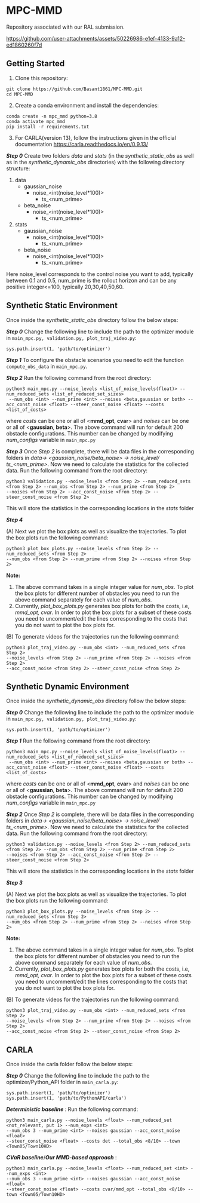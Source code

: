 # MPC-MMD
Repository associated with our RAL submission.


https://github.com/user-attachments/assets/50226986-e1ef-4133-9a12-ed1860260f7d

## Getting Started

1. Clone this repository:
```
git clone https://github.com/Basant1861/MPC-MMD.git
cd MPC-MMD
```
2. Create a conda environment and install the dependencies:

```
conda create -n mpc_mmd python=3.8
conda activate mpc_mmd
pip install -r requirements.txt
```
3. For CARLA(version 13), follow the instructions given in the official documentation https://carla.readthedocs.io/en/0.9.13/

***Step 0*** Create two folders *data* and *stats* (in the *synthetic_static_obs* as well as in the *synthetic_dynamic_obs* directories) with the following directory structure:
1. data
   - gaussian_noise
     - noise_<int(noise_level*100)>
       - ts_<num_prime>
   - beta_noise
     - noise_<int(noise_level*100)>
       - ts_<num_prime>
2. stats
   - gaussian_noise
     - noise_<int(noise_level*100)>
       - ts_<num_prime>
   - beta_noise
     - noise_<int(noise_level*100)>
       - ts_<num_prime>

Here noise_level corresponds to the control noise you want to add, typically between 0.1 and 0.5, num_prime is the rollout horizon and can be any positive integer<=100, typically 20,30,40,50,60.

## Synthetic Static Environment
Once inside the *synthetic_static_obs* directory follow the below steps:

***Step 0*** Change the following line to include the path to the optimizer module in ```main_mpc.py, validation.py, plot_traj_video.py```:
```
sys.path.insert(1, 'path/to/optimizer')
```

***Step 1*** To configure the obstacle scenarios you need to edit the function ```compute_obs_data``` in ```main_mpc.py```.

***Step 2*** Run the following command from the root directory:
```
python3 main_mpc.py --noise_levels <list_of_noise_levels(float)> --num_reduced_sets <list_of_reduced_set_sizes>
 --num_obs <int> --num_prime <int> --noises <beta,gaussian or both> --acc_const_noise <float> --steer_const_noise <float> --costs <list_of_costs> 
```
where *costs* can be one or all of <**mmd_opt**, **cvar**> and *noises* can be one or all of <**gaussian**, **beta**>. The above command will run for default 200 obstacle configurations. This number can be changed by modifying *num_configs* variable in ```main_mpc.py```

***Step 3*** Once *Step 2* is complete, there will be data files in the corresponding folders in *data-> <gaussian_noise/beta_noise> -> noise_level/ ts_<num_prime>*. Now we need to calculate the statistics for the collected data. Run the following command from the root directory:
```
python3 validation.py --noise_levels <from Step 2> --num_reduced_sets <from Step 2> --num_obs <from Step 2> --num_prime <from Step 2>
--noises <from Step 2> --acc_const_noise <from Step 2> --steer_const_noise <from Step 2>
```
This will store the statistics in the corresponding locations in the *stats* folder

***Step 4*** 

(A) Next we plot the box plots as well as visualize the trajectories. To plot the box plots run the following command:
```
python3 plot_box_plots.py --noise_levels <from Step 2> --num_reduced_sets <from Step 2>
--num_obs <from Step 2> --num_prime <from Step 2> --noises <from Step 2>
```
**Note:** 
1. The above command takes in a single integer value for *num_obs*. To plot the box plots for different number of obstacles you need to run the above command separately for each value of *num_obs*.
2. Currently, *plot_box_plots.py* generates box plots for both the costs, i.e, *mmd_opt, cvar*. In order to plot the box plots for a subset of these costs you need to uncomment/edit the lines corresponding to the costs that you do not want to plot the box plots for.

(B) To generate videos for the trajectories run the following command:
```
python3 plot_traj_video.py --num_obs <int> --num_reduced_sets <from Step 2>
--noise_levels <from Step 2> --num_prime <from Step 2> --noises <from Step 2>
--acc_const_noise <from Step 2> --steer_const_noise <from Step 2>
```

## Synthetic Dynamic Environment
Once inside the *synthetic_dynamic_obs* directory follow the below steps:

***Step 0*** Change the following line to include the path to the optimizer module in ```main_mpc.py, validation.py, plot_traj_video.py```:
```
sys.path.insert(1, 'path/to/optimizer')
```

***Step 1*** Run the following command from the root directory:
```
python3 main_mpc.py --noise_levels <list_of_noise_levels(float)> --num_reduced_sets <list_of_reduced_set_sizes>
 --num_obs <int> --num_prime <int> --noises <beta,gaussian or both> --acc_const_noise <float> --steer_const_noise <float> --costs <list_of_costs> 
```
where *costs* can be one or all of <**mmd_opt**, **cvar**> and *noises* can be one or all of <**gaussian**, **beta**>. The above command will run for default 200 obstacle configurations. This number can be changed by modifying *num_configs* variable in ```main_mpc.py```

***Step 2*** Once *Step 2* is complete, there will be data files in the corresponding folders in *data-> <gaussian_noise/beta_noise> -> noise_level/ ts_<num_prime>*. Now we need to calculate the statistics for the collected data. Run the following command from the root directory:
```
python3 validation.py --noise_levels <from Step 2> --num_reduced_sets <from Step 2> --num_obs <from Step 2> --num_prime <from Step 2>
--noises <from Step 2> --acc_const_noise <from Step 2> --steer_const_noise <from Step 2>
```
This will store the statistics in the corresponding locations in the *stats* folder

***Step 3*** 

(A) Next we plot the box plots as well as visualize the trajectories. To plot the box plots run the following command:
```
python3 plot_box_plots.py --noise_levels <from Step 2> --num_reduced_sets <from Step 2>
--num_obs <from Step 2> --num_prime <from Step 2> --noises <from Step 2>
```
**Note:** 
1. The above command takes in a single integer value for *num_obs*. To plot the box plots for different number of obstacles you need to run the above command separately for each value of *num_obs*.
2. Currently, *plot_box_plots.py* generates box plots for both the costs, i.e, *mmd_opt, cvar*. In order to plot the box plots for a subset of these costs you need to uncomment/edit the lines corresponding to the costs that you do not want to plot the box plots for.

(B) To generate videos for the trajectories run the following command:
```
python3 plot_traj_video.py --num_obs <int> --num_reduced_sets <from Step 2>
--noise_levels <from Step 2> --num_prime <from Step 2> --noises <from Step 2>
--acc_const_noise <from Step 2> --steer_const_noise <from Step 2>
```

## CARLA

Once inside the carla folder follow the below steps:

***Step 0*** Change the following line to include the path to the optimizer/Python_API folder in ```main_carla.py```:
```
sys.path.insert(1, 'path/to/optimizer')
sys.path.insert(1, 'path/to/PythonAPI/carla')
```

***Deterministic baseline*** : Run the following command:
```
python3 main_carla.py --noise_levels <float> --num_reduced_set <not_relevant, put 1> --num_exps <int>
--num_obs 3 --num_prime <int> --noises gaussian --acc_const_noise <float>
--steer_const_noise <float> --costs det --total_obs <8/10> --town <Town05/Town10HD>
```

***CVaR baseline***/***Our MMD-based approach*** :

```
python3 main_carla.py --noise_levels <float> --num_reduced_set <int> --num_exps <int>
--num_obs 3 --num_prime <int> --noises gaussian --acc_const_noise <float>
--steer_const_noise <float> --costs cvar/mmd_opt --total_obs <8/10> --town <Town05/Town10HD>
```

